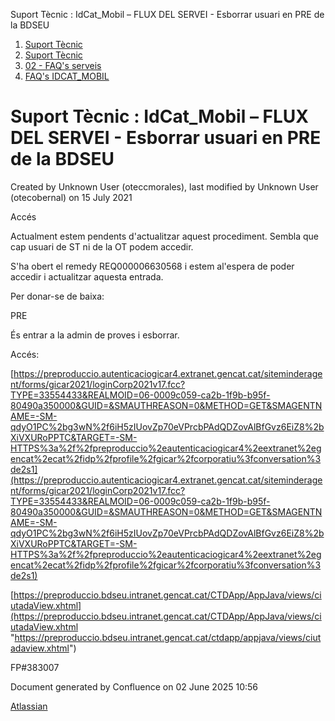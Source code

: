 Suport Tècnic : IdCat\_Mobil – FLUX DEL SERVEI - Esborrar usuari en PRE de la BDSEU  

1.  [Suport Tècnic](index.md)
2.  [Suport Tècnic](13893782.md)
3.  [02 - FAQ's serveis](26313393.md)
4.  [FAQ's IDCAT\_MOBIL](28705595.md)

Suport Tècnic : IdCat\_Mobil – FLUX DEL SERVEI - Esborrar usuari en PRE de la BDSEU
===================================================================================

Created by Unknown User (oteccmorales), last modified by Unknown User (otecobernal) on 15 July 2021

Accés

Actualment estem pendents d'actualitzar aquest procediment. Sembla que cap usuari de ST ni de la OT podem accedir.

S'ha obert el remedy REQ000006630568 i estem al'espera de poder accedir i actualitzar aquesta entrada.

  

Per donar-se de baixa:

PRE

És entrar a la admin de proves i esborrar.

Accés: 

[https://preproduccio.autenticaciogicar4.extranet.gencat.cat/siteminderagent/forms/gicar2021/loginCorp2021v17.fcc?TYPE=33554433&REALMOID=06-0009c059-ca2b-1f9b-b95f-80490a350000&GUID=&SMAUTHREASON=0&METHOD=GET&SMAGENTNAME=-SM-qdyO1PC%2bg3wN%2f6iH5zIUovZp70eVPrcbPAdQDZovAlBfGvz6EiZ8%2bXiVXURoPPTC&TARGET=-SM-HTTPS%3a%2f%2fpreproduccio%2eautenticaciogicar4%2eextranet%2egencat%2ecat%2fidp%2fprofile%2fgicar%2fcorporatiu%3fconversation%3de2s1](https://preproduccio.autenticaciogicar4.extranet.gencat.cat/siteminderagent/forms/gicar2021/loginCorp2021v17.fcc?TYPE=33554433&REALMOID=06-0009c059-ca2b-1f9b-b95f-80490a350000&GUID=&SMAUTHREASON=0&METHOD=GET&SMAGENTNAME=-SM-qdyO1PC%2bg3wN%2f6iH5zIUovZp70eVPrcbPAdQDZovAlBfGvz6EiZ8%2bXiVXURoPPTC&TARGET=-SM-HTTPS%3a%2f%2fpreproduccio%2eautenticaciogicar4%2eextranet%2egencat%2ecat%2fidp%2fprofile%2fgicar%2fcorporatiu%3fconversation%3de2s1)

[https://preproduccio.bdseu.intranet.gencat.cat/CTDApp/AppJava/views/ciutadaView.xhtml](https://preproduccio.bdseu.intranet.gencat.cat/CTDApp/AppJava/views/ciutadaView.xhtml "https://preproduccio.bdseu.intranet.gencat.cat/ctdapp/appjava/views/ciutadaview.xhtml")

FP#383007

Document generated by Confluence on 02 June 2025 10:56

[Atlassian](http://www.atlassian.com/)